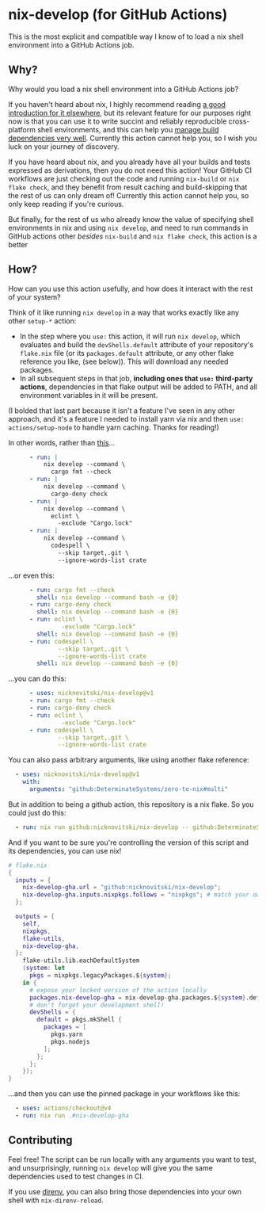 # nix-develop (for GitHub Actions)

This is the most explicit and compatible way I know of to load a nix shell environment into a GitHub Actions job.

## Why?

Why would you load a nix shell environment into a GitHub Actions job?

If you haven't heard about nix, I highly recommend reading [a good introduction for it elsewhere](https://zero-to-nix.com/), but its relevant feature for our purposes right now is that you can use it to write succint and reliably reproducible cross-platform shell environments, and this can help you [manage build dependencies very well](https://determinate.systems/posts/nix-github-actions).  Currently this action cannot help you, so I wish you luck on your journey of discovery.

If you have heard about nix, and you already have all your builds and tests expressed as derivations, then you do not need this action!  Your GitHub CI workflows are just checking out the code and running `nix-build` or `nix flake check`, and they benefit from result caching and build-skipping that the rest of us can only dream of!  Currently this action cannot help you, so only keep reading if you're curious.

But finally, for the rest of us who already know the value of specifying shell environments in nix and using `nix develop`, and need to run commands in GitHub actions other _besides_ `nix-build` and `nix flake check`, this action is a better


## How?

How can you use this action usefully, and how does it interact with the rest of your system?

Think of it like running `nix develop` in a way that works exactly like any other `setup-*` action:

- In the step where you `use:` this action, it will run `nix develop`, which evaluates and build the `devShells.default` attribute of your repository's `flake.nix` file (or its `packages.default` attribute, or any other flake reference you like, (see below)). This will download any needed packages.
- In all subsequent steps in that job, **including ones that `use:` third-party actions**, dependencies in that flake output will be added to PATH, and all environment variables in it will be present.

(I bolded that last part because it isn't a feature I've seen in any other approach, and it's a feature I needed to install yarn via nix and then `use: actions/setup-node` to handle yarn caching.  Thanks for reading!)

In other words, rather than [this](https://github.com/DeterminateSystems/nix-github-actions/blob/main/.github/workflows/nix.yml)...
```yaml
      - run: |
          nix develop --command \
            cargo fmt --check
      - run: |
          nix develop --command \
            cargo-deny check
      - run: |
          nix develop --command \
            eclint \
              -exclude "Cargo.lock"
      - run: |
          nix develop --command \
            codespell \
              --skip target,.git \
              --ignore-words-list crate
```

...or even this:
```yaml
      - run: cargo fmt --check
        shell: nix develop --command bash -e {0}
      - run: cargo-deny check
        shell: nix develop --command bash -e {0}
      - run: eclint \
               -exclude "Cargo.lock"
        shell: nix develop --command bash -e {0}
      - run: codespell \
              --skip target,.git \
              --ignore-words-list crate
        shell: nix develop --command bash -e {0}
```

...you can do this:
```yaml
      - uses: nicknovitski/nix-develop@v1
      - run: cargo fmt --check
      - run: cargo-deny check
      - run: eclint \
               -exclude "Cargo.lock"
      - run: codespell \
              --skip target,.git \
              --ignore-words-list crate
```

You can also pass arbitrary arguments, like using another flake reference:

```yaml 
  - uses: nicknovitski/nix-develop@v1
    with:
      arguments: "github:DeterminateSystems/zero-to-nix#multi"
```


But in addition to being a github action, this repository is a nix flake.  So you could just do this:

```yaml
  - run: nix run github:nicknovitski/nix-develop -- github:DeterminateSystems/zero-to-nix#multi
```

And if you want to be sure you're controlling the version of this script and its dependencies, you can use nix!

```nix
# flake.nix
{
  inputs = {
    nix-develop-gha.url = "github:nicknovitski/nix-develop";
    nix-develop-gha.inputs.nixpkgs.follows = "nixpkgs"; # match your own "nixpkgs" input
  };

  outputs = {
    self,
    nixpkgs,
    flake-utils,
    nix-develop-gha,
  }:
    flake-utils.lib.eachDefaultSystem
    (system: let
      pkgs = nixpkgs.legacyPackages.${system};
    in {
      # expose your locked version of the action locally
      packages.nix-develop-gha = nix-develop-gha.packages.${system}.default;
      # don't forget your development shell!
      devShells = {
        default = pkgs.mkShell {
          packages = [
            pkgs.yarn
            pkgs.nodejs
          ];
        };
      };
    });
}
```

...and then you can use the pinned package in your workflows like this:
```yaml
  - uses: actions/checkout@v4
  - run: nix run .#nix-develop-gha
```

## Contributing

Feel free!  The script can be run locally with any arguments you want to test, and unsurprisingly, running `nix develop` will give you the same dependencies used to test changes in CI.

If you use [direnv](https://direnv.net), you can also bring those dependencies into your own shell with `nix-direnv-reload`.

